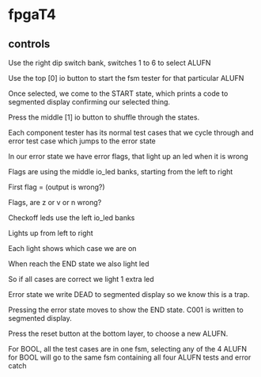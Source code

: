 # fpgaT4
## controls
Use the right dip switch bank, switches 1 to 6 to select ALUFN

Use the top [0] io button to start the fsm tester for that particular ALUFN

Once selected, we come to the START state, which prints a code to segmented display confirming our selected thing. 

Press the middle [1]  io button to shuffle through the states.

Each component tester has its normal test cases that we cycle through and error test case which jumps to the error state

In our error state we have error flags, that light up an led when it is wrong 

Flags are using the middle io_led banks, starting from the left to right

First flag = (output is wrong?)

Flags, are  z or v or n wrong?


Checkoff leds use the left io_led banks

Lights up from left to right

Each light shows which case we are on

When reach the END state we also light led

So if all cases are correct we light 1 extra led

Error state we write DEAD to segmented display so we know this is a trap.

Pressing the error state moves to show the END state. C001 is written to segmented display.

Press the reset button at the bottom layer, to choose a new ALUFN.

For BOOL, all the test cases are in one fsm, selecting any of the 4 ALUFN for BOOL will go to the same fsm containing all four ALUFN tests and error catch
